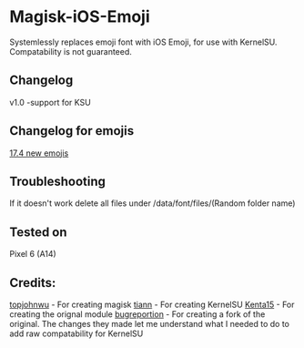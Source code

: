 # Magisk-iOS-Emoji
Systemlessly replaces emoji font with iOS Emoji, for use with KernelSU. Compatability is not guaranteed. 

## Changelog
v1.0
-support for KSU

## Changelog for emojis
[17.4 new emojis](https://blog.emojipedia.org/ios-17-4-emoji-changelog/)

## Troubleshooting 
If it doesn't work delete all files under /data/font/files/(Random folder name)

## Tested on
Pixel 6 (A14)


## Credits:
[topjohnwu](https://github.com/topjohnwu) - For creating magisk
[tiann](https://github.com/tiann) - For creating KernelSU
[Kenta15](https://github.com/Keinta15) - For creating the orignal module
[bugreportion](https://github.com/bugreportion) - For creating a fork of the original. The changes they made let me understand what I needed to do to add raw compatability for KernelSU

